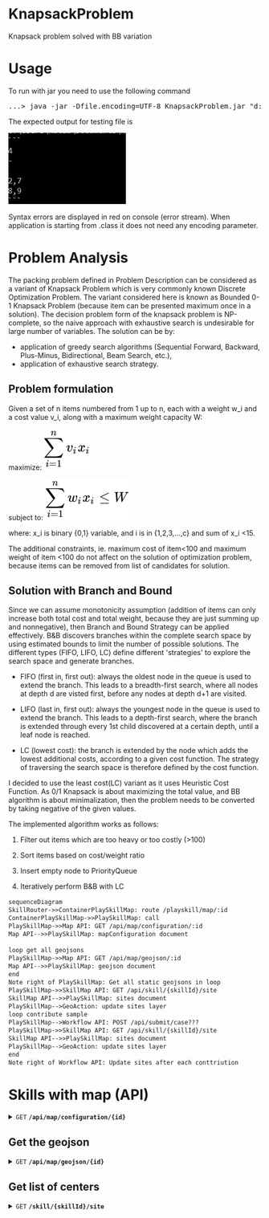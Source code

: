 # KnapsackProblem
Knapsack problem solved with BB variation

# Usage 

To run with jar you need to use the following command
<pre>
...> java -jar -Dfile.encoding=UTF-8 KnapsackProblem.jar "d:/path/sampleInput.txt"
</pre>


The expected output for testing file is 


![Output](output.JPG)

Syntax errors are displayed in red on console (error stream).
When application is starting from .class it does not need any encoding parameter. 

# Problem Analysis 

The packing problem defined in Problem Description can be considered as a variant of Knapsack Problem which is very commonly known 
Discrete Optimization Problem. The variant considered here is known as Bounded 0-1 Knapsack Problem (because item can be presented maximum once in a solution).
The decision problem form of the knapsack problem is NP-complete, so the naive approach with exhaustive search is undesirable 
for large number of variables. The solution can be by:
- application of greedy search algorithms (Sequential Forward, Backward, Plus-Minus, Bidirectional, Beam Search, etc.),
- application of exhaustive search strategy.

## Problem formulation
Given a set of n items numbered from 1 up to n, each with a weight w_i and a cost value v_i, along with a maximum weight capacity W:

maximize: ![Formula](85620037d368d2136fb3361702df6a489416931b.svg)


subject to: ![Formula](dd6e7c9bca4397980976ea6d19237500ce3b8176.svg)


where: x_i is binary {0,1} variable, and i is in {1,2,3,...,c} and sum of x_i <15.




The additional constraints, ie.  maximum cost of item<100  and maximum weight of item <100 do not affect on the solution of optimization problem, because items can be removed from list of candidates for solution.

## Solution with Branch and Bound
Since we can assume monotonicity assumption (addition of items can only increase both total cost and total weight, because they are just summing up and nonnegative), then Branch and Bound Strategy can be applied effectively. 
B&B discovers branches within the complete search space by using estimated bounds to limit the number of possible solutions. The different types (FIFO, LIFO, LC) define different 'strategies' to explore the search space and generate branches.

* FIFO (first in, first out): always the oldest node in the queue is used to extend the branch. This leads to a breadth-first search, where all nodes at depth d are visted first, before any nodes at depth d+1 are visited.

* LIFO (last in, first out): always the youngest node in the queue is used to extend the branch. This leads to a depth-first search, where the branch is extended through every 1st child discovered at a certain depth, until a leaf node is reached.

* LC (lowest cost): the branch is extended by the node which adds the lowest additional costs, according to a given cost function. The strategy of traversing the search space is therefore defined by the cost function.


I decided  to use  the least cost(LC) variant as it uses Heuristic Cost Function. 
As 0/1 Knapsack is about maximizing the total value, and BB algorithm is about minimalization, then the problem needs to be converted by taking negative of the given values. 

The implemented algorithm works as follows:

 1. Filter out items which are too heavy or too costly (>100)

 2. Sort items based on cost/weight ratio

 3. Insert empty node to PriorityQueue

 4. Iteratively perform B&B with LC 


```mermaid
sequenceDiagram
SkillRouter->>ContainerPlaySkillMap: route /playskill/map/:id
ContainerPlaySkillMap->>PlaySkillMap: call
PlaySkillMap->>Map API: GET /api/map/configuration/:id
Map API-->>PlaySkillMap: mapConfiguration document

loop get all geojsons
PlaySkillMap->>Map API: GET /api/map/geojson/:id
Map API-->>PlaySkillMap: geojson document
end
Note right of PlaySkillMap: Get all static geojsons in loop
PlaySkillMap->>SkillMap API: GET /api/skill/{skillId}/site 
SkillMap API-->>PlaySkillMap: sites document
PlaySkillMap-->GeoAction: update sites layer
loop contribute sample 
PlaySkillMap-->Workflow API: POST /api/submit/case???
PlaySkillMap->>SkillMap API: GET /api/skill/{skillId}/site 
SkillMap API-->>PlaySkillMap: sites document
PlaySkillMap-->GeoAction: update sites layer
end
Note right of Workflow API: Update sites after each conttriution
```


# Skills with map (API)


<details>
 <summary><code>GET</code> <code><b>/api/map/configuration/{id}</b></code></summary>

Get configuration for geo component. 

        {
            ...
            "skillsAvailable": [
                {
                    "livePresenterExperimentId": "15f95f00-b0e6-4712-9af8-b5cdd0678279"
                    "miniWorkflowSetId": "e7a2b5c5-4543-43eb-964c-4029ede68157",
                    "miniWorkflowKey": "mw1",
                    "presentationId": "6a0feae5-22d1-446a-aa23-c4e715b1bce6",
                    "uuid": "3f93e4c5-1340-4780-a787-4c59f8e0a9e3",
                    "description": "Birds identification : Certification"
                },
                {
                    "livePresenterExperimentId": "cc8ee452-7fa4-4ccd-bb67-14f6923f1af6",
                    "type": "map",
                    "miniWorkflowSetId": "b6c8c461-4a0e-40a3-99b7-59e0f9b33391",
                    "miniWorkflowKey": "mw1",
                    "presentationId": "50492b58-d8b8-4ea0-b6d7-f376a09a566a",
                    "uuid": "638fc26a-66fd-415e-88bc-4278245812f2",
                    "description": "Birds identification : Certification (vertical version)"
                }
            ]
        }
    
##### Parameters

> | name      |  type     | data type               | description                                                           |
> |-----------|-----------|-------------------------|-----------------------------------------------------------------------|
> | id      |  required | string  | The map configuration UUID  |


##### Responses

> | http code     | content-type                      | response                                                            |
> |---------------|-----------------------------------|---------------------------------------------------------------------|
> | `200`         | `application/json`        | `{"id":"", map: {"siteId": "uuid", "numberOfCases": 2}`                                |
> | `400`         | `application/json`                | `{"code":"400","message":"Bad Request"}`                            |

</details>


## Get the geojson

<details>
 <summary><code>GET</code> <code><b>/api/map/geojson/{id}</b></code></summary>

Get static geojson file from backend.

##### Parameters

> | name      |  type     | data type               | description                                                           |
> |-----------|-----------|-------------------------|-----------------------------------------------------------------------|
> | id      |  required | string  | The geojson UUID  |



##### Responses

> | http code     | content-type                      | response                                                            |
> |---------------|-----------------------------------|---------------------------------------------------------------------|
> | `200`         | `application/json`        | `{"id":"123aaf-22-6454", "data":"{geojson}"}` |
> | `400`         | `application/json`                | `{"code":"400","message":"Bad Request"}`                            |                                                      

</details>

## Get list of centers

<details>
 <summary><code>GET</code> <code><b>/skill/{skillId}/site</b></code> </summary>

Only compatible with skills having the type "map".

##### Parameters

> | name      |  type     | data type               | description                                                           |
> |-----------|-----------|-------------------------|-----------------------------------------------------------------------|
> | skillId      |  required | string  | The skill UUID  |


##### Responses

> | http code     | content-type                      | response                                                            |
> |---------------|-----------------------------------|---------------------------------------------------------------------|
> | `200`         | `application/json`        | `{"map": [ {"siteId": "uuid", "cases": [{"key": "case1", "available": true}]}]}`                                |
> | `400`         | `application/json`                | `{"code":"400","message":"Bad Request"}`                            |

</details>
